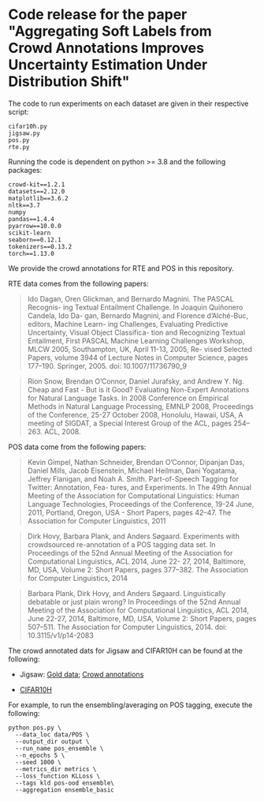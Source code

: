 # Code release for the paper "Aggregating Soft Labels from Crowd Annotations Improves Uncertainty Estimation Under Distribution Shift"

The code to run experiments on each dataset are given in their respective script:

```
cifar10h.py
jigsaw.py
pos.py
rte.py
```

Running the code is dependent on python >= 3.8 and the following packages:

```
crowd-kit==1.2.1
datasets==2.12.0
matplotlib==3.6.2
nltk==3.7
numpy
pandas==1.4.4
pyarrow==10.0.0
scikit-learn
seaborn==0.12.1
tokenizers==0.13.2
torch==1.13.0
```

We provide the crowd annotations for RTE and POS in this repository.

RTE data comes from the following papers:

> Ido Dagan, Oren Glickman, and Bernardo Magnini. The PASCAL Recognis-
ing Textual Entailment Challenge. In Joaquin Quiñonero Candela, Ido Da-
gan, Bernardo Magnini, and Florence d’Alché-Buc, editors, Machine Learn-
ing Challenges, Evaluating Predictive Uncertainty, Visual Object Classifica-
tion and Recognizing Textual Entailment, First PASCAL Machine Learning
Challenges Workshop, MLCW 2005, Southampton, UK, April 11-13, 2005, Re-
vised Selected Papers, volume 3944 of Lecture Notes in Computer Science,
pages 177–190. Springer, 2005. doi: 10.1007/11736790\_9

> Rion Snow, Brendan O’Connor, Daniel Jurafsky, and Andrew Y. Ng. Cheap and
Fast - But is it Good? Evaluating Non-Expert Annotations for Natural Language
Tasks. In 2008 Conference on Empirical Methods in Natural Language Processing,
EMNLP 2008, Proceedings of the Conference, 25-27 October 2008, Honolulu,
Hawaii, USA, A meeting of SIGDAT, a Special Interest Group of the ACL, pages
254–263. ACL, 2008.

POS data come from the following papers:

> Kevin Gimpel, Nathan Schneider, Brendan O’Connor, Dipanjan Das, Daniel
Mills, Jacob Eisenstein, Michael Heilman, Dani Yogatama, Jeffrey Flanigan,
and Noah A. Smith. Part-of-Speech Tagging for Twitter: Annotation, Fea-
tures, and Experiments. In The 49th Annual Meeting of the Association for
Computational Linguistics: Human Language Technologies, Proceedings of
the Conference, 19-24 June, 2011, Portland, Oregon, USA - Short Papers,
pages 42–47. The Association for Computer Linguistics, 2011

> Dirk Hovy, Barbara Plank, and Anders Søgaard. Experiments with crowdsourced
re-annotation of a POS tagging data set. In Proceedings of the 52nd Annual
Meeting of the Association for Computational Linguistics, ACL 2014, June 22-
27, 2014, Baltimore, MD, USA, Volume 2: Short Papers, pages 377–382. The
Association for Computer Linguistics, 2014

> Barbara Plank, Dirk Hovy, and Anders Søgaard. Linguistically debatable or just
plain wrong? In Proceedings of the 52nd Annual Meeting of the Association
for Computational Linguistics, ACL 2014, June 22-27, 2014, Baltimore, MD,
USA, Volume 2: Short Papers, pages 507–511. The Association for Computer
Linguistics, 2014. doi: 10.3115/v1/p14-2083

The crowd annotated dats for Jigsaw and CIFAR10H can be found at the following:

- Jigsaw: [Gold data](https://www.kaggle.com/competitions/jigsaw-unintended-bias-in-toxicity-classification); 
[Crowd annotations](https://www.kaggle.com/competitions/jigsaw-unintended-bias-in-toxicity-classification/data) 

- [CIFAR10H](https://github.com/jcpeterson/cifar-10h) 

For example, to run the ensembling/averaging on POS tagging, execute the following:

```
python pos.py \
  --data_loc data/POS \
  --output_dir output \
  --run_name pos_ensemble \
  --n_epochs 5 \
  --seed 1000 \
  --metrics_dir metrics \
  --loss_function KLLoss \
  --tags kld pos-ood ensemble\
  --aggregation ensemble_basic
```

